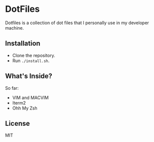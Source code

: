 # DotFiles

Dotfiles is a collection of dot files that I personally use in my developer machine.

## Installation

- Clone the repository.
- Run `./install.sh`.

## What's Inside?

So far:

- VIM and MACVIM
- Iterm2
- Ohh My Zsh

## License

MIT